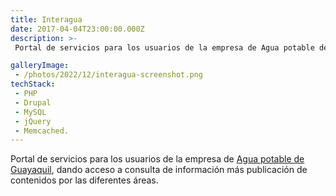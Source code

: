 ```yaml
---
title: Interagua
date: 2017-04-04T23:00:00.000Z
description: >-
 Portal de servicios para los usuarios de la empresa de Agua potable de Guayaquil, dando acceso a consulta de información más publicación de contenidos por las diferentes áreas.

galleryImage:
 - /photos/2022/12/interagua-screenshot.png
techStack:
 - PHP
 - Drupal
 - MySQL
 - jQuery
 - Memcached.
---
```


Portal de servicios para los usuarios de la empresa de [Agua potable de Guayaquil](https://www.interagua.com.ec), dando acceso a consulta de información más publicación de contenidos por las diferentes áreas.
